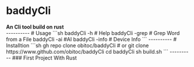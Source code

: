<div>
    <h1>baddyCli</h1>
    <strong> An Cli tool build on rust </strong>
</div>
----------
# Usage
```sh
baddyCli -h
# Help
baddyCli -grep <fileName> <word>
# Grep Word from a File
baddyCli -ai <prompt>
#AI
baddyCli -info
# Device Info
```
----------
# Installtion
```sh
gh repo clone obitoc/baddyCli
# or
git clone https://www.github.com/obitoc/baddyCli
cd baddyCli
sh build.sh
```
----------
### First Project With Rust
